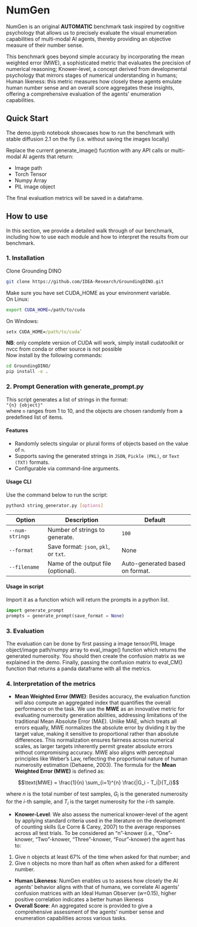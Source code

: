 # NumGen
NumGen is an original **AUTOMATIC** benchmark task inspired by cognitive psychology that allows us to precisely evaluate the visual enumeration capabilities of multi-modal AI agents, thereby providing an objective measure of their number sense.

This benchmark goes beyond simple accuracy by incorporating the mean weighted error (MWE), a sophisticated metric that evaluates the precision of numerical reasoning; Knower-level, a concept derived from developmental psychology that mirrors stages of numerical understanding in humans; Human likeness: this metric measures how closely these agents emulate human number sense and an overall score aggregates these insights, offering a comprehensive evaluation of the agents' enumeration capabilities. 

## Quick Start
The demo.ipynb notebook showcases how to run the benchmark with stable diffusion 2.1 on the fly (i.e. without saving the images locally) 

 Replace the current generate_image() fucntion with any API calls or multi-modal AI agents that return: 
- Image path
- Torch Tensor
- Numpy Array
- PIL image object

The final evaluation metrics will be saved in a dataframe.
## How to use
In this section, we provide a detailed walk through of our benchmark, including how to use each module and how to interpret the results from our benchmark.
### 1. Installation
Clone Grounding DINO
```bash
git clone https://github.com/IDEA-Research/GroundingDINO.git
```
Make sure you have set CUDA_HOME as your environment variable. \
On Linux:
```bash
export CUDA_HOME=/path/to/cuda
```
On Windows:
```cmd
setx CUDA_HOME=/path/to/cuda`
```
**NB**: only complete version of CUDA will work, simply install cudatoolkit or nvcc from conda or other source is not possible \
Now install by the following commands: 
```bash
cd GroundingDINO/
pip install -e .
```
### 2. Prompt Generation with __generate_prompt.py__
This script generates a list of strings in the format:  
`"{n} {object}"`  
where `n` ranges from 1 to 10, and the objects are chosen randomly from a predefined list of items.
#### Features
- Randomly selects singular or plural forms of objects based on the value of `n`.
- Supports saving the generated strings in `JSON`, `Pickle (PKL)`, or `Text (TXT)` formats.
- Configurable via command-line arguments.

#### Usage CLI
Use the command below to run the script:

```bash
python3 string_generator.py [options]
```
| **Option**        | **Description**                                     | **Default**       |
|---------------------------|-----------------------------------------------------|-------------------|
| `--num-strings`           | Number of strings to generate.                      | `100`             |
| `--format`         | Save format: `json`, `pkl`, or `txt`.               | None              |
| `--filename`       | Name of the output file (optional).                 | Auto-generated based on format. |

#### Usage in script
Import it as a function which will return the prompts in a python list.
```python
import generate_prompt
prompts = generate_prompt(save_format = None)
```

### 3. Evaluation
The evaluation can be done by first passing a image tensor/PIL Image object/image path/numpy array to eval_image() function which returns the generated numerosity. You should then create the confusion matrix as we explained in the demo. Finally, passing the confusion matrix to eval_CM() function that returns a panda dataframe with all the metrics.

### 4. Interpretation of the metrics
- **Mean Weighted Error (MWE)**: Besides accuracy, the evaluation function will also compute an aggregated index that quantifies the overall performance on the task. We use the **MWE** as an innovative metric for evaluating numerosity generation abilities, addressing limitations of the traditional Mean Absolute Error (MAE). Unlike MAE, which treats all errors equally, MWE normalizes the absolute error by dividing it by the target value, making it sensitive to proportional rather than absolute differences. This normalization ensures fairness across numerical scales, as larger targets inherently permit greater absolute errors without compromising accuracy. 
MWE also aligns with perceptual principles like Weber’s Law, reflecting the proportional nature of human numerosity estimation (Dehaene, 2003). The formula for the **Mean Weighted Error (MWE)** is defined as:

$$\text{MWE} = \frac{1}{n} \sum_{i=1}^{n} \frac{|G_i - T_i|}{T_i}$$

 where $n$ is the total number of test samples,   $G_{i}$ is the generated numerosity for the $i$-th sample, and  $T_{i}$ is the target numerosity for the $i$-th sample.

- **Knower-Level**: We also assess the numerical knower-level of the agent by applying standard criteria used in the literature on the development of counting skills (Le Corre & Carey, 2007) to the average responses across all test trials. To be considered an “n”-knower (i.e.,  “One”-knower, “Two”-knower, “Three”-knower, “Four”-knower) the agent has to:
1) Give n objects at least 67% of the time when asked for that number; and
2) Give n objects no more than half as often when asked for a different number.

- **Human Likeness**: NumGen enables us to assess how closely the AI agents' behavior aligns with that of humans, we correlate AI agents' confusion matrices with an Ideal Human Observer ($w$=0.15), higher positive correlation indicates a better human likeness
- **Overall Score**: An aggregated score is provided to give a comprehensive assessment of the agents' number sense and enumeration capabilities across various tasks.
